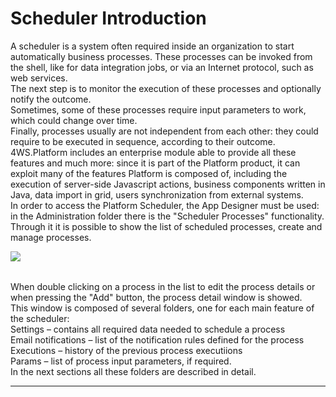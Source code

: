 # Scheduler Introduction

A scheduler is a system often required inside an organization to start automatically business processes. These processes can be invoked from the shell, like for data integration jobs, or via an Internet protocol, such as web services.  
The next step is to monitor the execution of these processes and optionally notify the outcome.  
Sometimes, some of these processes require input parameters to work, which could change over time.  
Finally, processes usually are not independent from each other: they could require to be executed in sequence, according to their outcome.  
4WS.Platform includes an enterprise module able to provide all these features and much more: since it is part of the Platform product, it can exploit many of the features Platform is composed of, including the execution of server-side Javascript actions, business components written in Java, data import in grid, users synchronization from external systems.  
In order to access the Platform Scheduler, the App Designer must be used: in the Administration folder there is the "Scheduler Processes" functionality. Through it it is possible to show the list of scheduled processes, create and manage processes.

![](http://4wsplatform.org/wp-content/plugins../../uploads/media/copiadischedulermanual/image09.png)

|  |
| :--- |


When double clicking on a process in the list to edit the process details or when pressing the "Add" button, the process detail window is showed.  
This window is composed of several folders, one for each main feature of the scheduler:  
Settings – contains all required data needed to schedule a process  
Email notifications – list of the notification rules defined for the process  
Executions – history of the previous process executiions  
Params – list of process input parameters, if required.  
In the next sections all these folders are described in detail.

---



